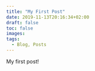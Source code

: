 ```yaml
---
title: "My First Post"
date: 2019-11-13T20:16:34+02:00
draft: false
toc: false
images:
tags:
  - Blog, Posts
---
```


My first post!
